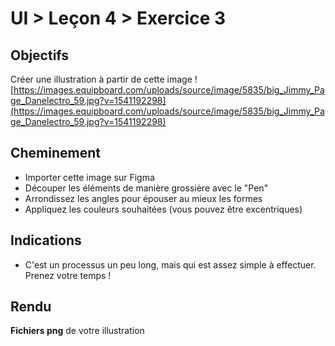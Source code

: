 # UI > Leçon 4 > Exercice 3

## Objectifs
Créer une illustration à partir de cette image
![https://images.equipboard.com/uploads/source/image/5835/big_Jimmy_Page_Danelectro_59.jpg?v=1541192298](https://images.equipboard.com/uploads/source/image/5835/big_Jimmy_Page_Danelectro_59.jpg?v=1541192298)

## Cheminement
- Importer cette image sur Figma
- Découper les éléments de manière grossière avec le "Pen"
- Arrondissez les angles pour épouser au mieux les formes
- Appliquez les couleurs souhaitées (vous pouvez être excentriques)

## Indications
- C'est un processus un peu long, mais qui est assez simple à effectuer. Prenez votre temps !

## Rendu
**Fichiers png** de votre illustration
